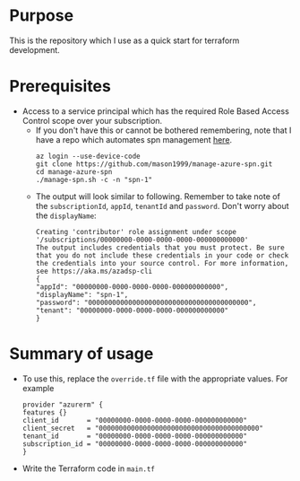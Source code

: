 # Purpose

This is the repository which I use as a quick start for terraform development.

# Prerequisites

- Access to a service principal which has the required Role Based Access Control scope over your subscription.
  - If you don't have this or cannot be bothered remembering, note that I have a repo which automates spn management [here](https://github.com/mason1999/manage-azure-spn.git).
    ```
    az login --use-device-code
    git clone https://github.com/mason1999/manage-azure-spn.git
    cd manage-azure-spn
    ./manage-spn.sh -c -n "spn-1"
    ```
  - The output will look similar to following. Remember to take note of the `subscriptionId`, `appId`, `tenantId` and `password`. Don't worry about the `displayName`:
    ```
    Creating 'contributor' role assignment under scope '/subscriptions/00000000-0000-0000-0000-000000000000'
    The output includes credentials that you must protect. Be sure that you do not include these credentials in your code or check the credentials into your source control. For more information, see https://aka.ms/azadsp-cli
    {
    "appId": "00000000-0000-0000-0000-000000000000",
    "displayName": "spn-1",
    "password": "0000000000000000000000000000000000000000",
    "tenant": "00000000-0000-0000-0000-000000000000"
    }
    ```

# Summary of usage

- To use this, replace the `override.tf` file with the appropriate values. For example

  ```
  provider "azurerm" {
  features {}
  client_id       = "00000000-0000-0000-0000-000000000000"
  client_secret   = "0000000000000000000000000000000000000000"
  tenant_id       = "00000000-0000-0000-0000-000000000000"
  subscription_id = "00000000-0000-0000-0000-000000000000"
  }
  ```

- Write the Terraform code in `main.tf`
